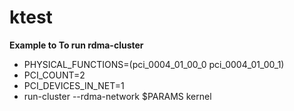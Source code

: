 # ktest

**Example to To run rdma-cluster**

* PHYSICAL_FUNCTIONS=(pci_0004_01_00_0 pci_0004_01_00_1)
* PCI_COUNT=2
* PCI_DEVICES_IN_NET=1
* run-cluster --rdma-network $PARAMS kernel